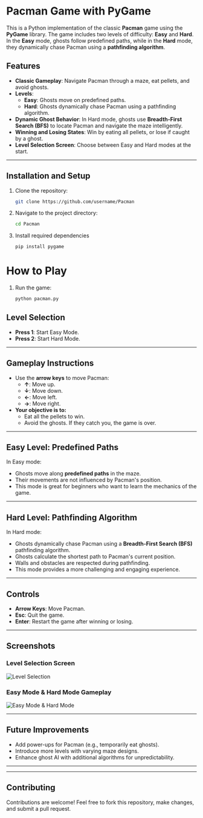 
# Pacman Game with PyGame

This is a Python implementation of the classic **Pacman** game using the **PyGame** library. The game includes two levels of difficulty: **Easy** and **Hard**. In the **Easy** mode, ghosts follow predefined paths, while in the **Hard** mode, they dynamically chase Pacman using a **pathfinding algorithm**.

## Features
- **Classic Gameplay**: Navigate Pacman through a maze, eat pellets, and avoid ghosts.
- **Levels**:
  - **Easy**: Ghosts move on predefined paths.
  - **Hard**: Ghosts dynamically chase Pacman using a pathfinding algorithm.
- **Dynamic Ghost Behavior**: In Hard mode, ghosts use **Breadth-First Search (BFS)** to locate Pacman and navigate the maze intelligently.
- **Winning and Losing States**: Win by eating all pellets, or lose if caught by a ghost.
- **Level Selection Screen**: Choose between Easy and Hard modes at the start.

---
## Installation and Setup
1. Clone the repository:
   ```bash
   git clone https://github.com/username/Pacman
2. Navigate to the project directory:
    ```bash
    cd Pacman
3. Install required dependencies
    ```bash
    pip install pygame
# How to Play
1. Run the game:
    ```bash
    python pacman.py

## Level Selection
- **Press 1**: Start Easy Mode.
- **Press 2**: Start Hard Mode.
---

## Gameplay Instructions
- Use the **arrow keys** to move Pacman:
  - **↑**: Move up.
  - **↓**: Move down.
  - **←**: Move left.
  - **→**: Move right.
- **Your objective is to:**
  - Eat all the pellets to win.
  - Avoid the ghosts. If they catch you, the game is over.

---

## Easy Level: Predefined Paths
In Easy mode:
- Ghosts move along **predefined paths** in the maze.
- Their movements are not influenced by Pacman's position.
- This mode is great for beginners who want to learn the mechanics of the game.

---

## Hard Level: Pathfinding Algorithm
In Hard mode:
- Ghosts dynamically chase Pacman using a **Breadth-First Search (BFS)** pathfinding algorithm.
- Ghosts calculate the shortest path to Pacman's current position.
- Walls and obstacles are respected during pathfinding.
- This mode provides a more challenging and engaging experience.

---

## Controls
- **Arrow Keys**: Move Pacman.
- **Esc**: Quit the game.
- **Enter**: Restart the game after winning or losing.

---

## Screenshots
### Level Selection Screen
![Level Selection](images/Screenshot_1.png)

### Easy Mode & Hard Mode Gameplay
![Easy Mode & Hard Mode](images/Screenshot_2.png)

---

## Future Improvements
- Add power-ups for Pacman (e.g., temporarily eat ghosts).
- Introduce more levels with varying maze designs.
- Enhance ghost AI with additional algorithms for unpredictability.

---

---

## Contributing
Contributions are welcome! Feel free to fork this repository, make changes, and submit a pull request.
